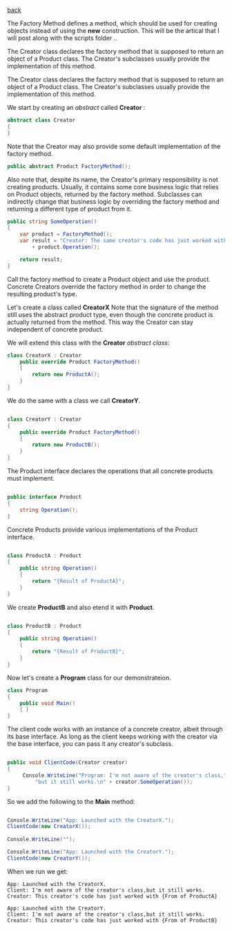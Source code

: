 [back](./page01.md)

The Factory Method defines a method, which should be used for creating objects instead of using the **new** construction.
This will be the artical that I will post along with the scripts folder ..

The Creator class declares the factory method that is supposed to return an object of a Product class. 
The Creator's subclasses usually provide the implementation of this method.

The Creator class declares the factory method that is supposed to return an object of a Product class. 
The Creator's subclasses usually provide the implementation of this method.


We start by creating an *abstract* called **Creator** :




```csharp
abstract class Creator
{ 
}

```

Note that the Creator may also provide some default implementation of the factory method.

```csharp
public abstract Product FactoryMethod();
```

Also note that, despite its name, the Creator's primary responsibility is not creating products. 
Usually, it contains some core business logic that relies on Product objects, returned by the factory method. 
Subclasses can indirectly change that business logic by overriding the factory method and returning a different type of product from it.

```csharp
public string SomeOperation()
{
    var product = FactoryMethod();
    var result = "Creator: The same creator's code has just worked with "
        + product.Operation();

    return result;
}
```
Call the factory method to create a Product object and use the product.
Concrete Creators override the factory method in order to change the resulting product's type.

Let's create a class called **CreatorX**
Note that the signature of the method still uses the abstract product type, even though the concrete product is actually returned from the method. 
This way the Creator can stay independent of concrete product.

We will extend this class with the **Creator** *abstract class*:

```csharp
class CreatorX : Creator
    public override Product FactoryMethod()
    {
        return new ProductA();
    }
}
```
We do the same with a class we call **CreatorY**.
```csharp

class CreatorY : Creator
{
    public override Product FactoryMethod()
    {
        return new ProductB();
    }
}

```

The Product interface declares the operations that all concrete products must implement.

```csharp

public interface Product
{
    string Operation();
}
```

Concrete Products provide various implementations of the Product interface.

```csharp

class ProductA : Product
{
    public string Operation()
    {
        return "{Result of ProductA}";
    }
}

```

We create **ProductB** and also etend it with **Product**.
```csharp

class ProductB : Product
{
    public string Operation()
    {
        return "{Result of ProductB}";
    }
}

```

Now let's create a **Program** class for our demonstrateion.  

```csharp
class Program
{
    public void Main()
    { }
}
```
The client code works with an instance of a concrete creator, albeit through its base interface. 
As long as the client keeps working with the creator via the base interface, you can pass it any creator's subclass.

```csharp

public void ClientCode(Creator creator)
{
     Console.WriteLine("Program: I'm not aware of the creator's class," +
         "but it still works.\n" + creator.SomeOperation());
}
```
So we add the following to the **Main** method:

```csharp

Console.WriteLine("App: Launched with the CreatorX.");
ClientCode(new CreatorX());
            
Console.WriteLine("");

Console.WriteLine("App: Launched with the CreatorY.");
ClientCode(new CreatorY());

```
When we run we get:

```run
App: Launched with the CreatorX.
Client: I'm not aware of the creator's class,but it still works.
Creator: This creator's code has just worked with {From of ProductA}

App: Launched with the CreatorY.
Client: I'm not aware of the creator's class,but it still works.
Creator: This creator's code has just worked with {From of ProductB}

```





